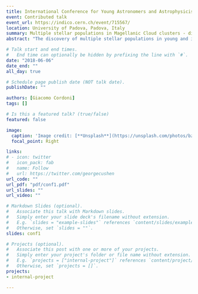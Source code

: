 ```yaml
---
title: International Conference for Young Astronomers and Astrophysicists (ICYAA)
event: Contributed talk 
event_url: https://indico.cern.ch/event/715567/
location: University of Padova, Padova, Italy
summary: Multiple stellar populations in Magellanic Cloud clusters - disentangling between age spread and rotation
abstract: "The discovery of multiple stellar populations in young and intermediate-age clusters has been one of the major findings in the field of stellar populations of the last decade. Their origin is one of the most-intriguing open issues of stellar astrophysics and provides new constraints on the assembly of galaxies and on star formation and evolution."

# Talk start and end times.
#   End time can optionally be hidden by prefixing the line with `#`.
date: "2018-06-06"
date_end: ""
all_day: true

# Schedule page publish date (NOT talk date).
publishDate: ""

authors: [Giacomo Cordoni]
tags: []

# Is this a featured talk? (true/false)
featured: false

image:
  caption: 'Image credit: [**Unsplash**](https://unsplash.com/photos/bzdhc5b3Bxs)'
  focal_point: Right

links:
# - icon: twitter
#   icon_pack: fab
#   name: Follow
#   url: https://twitter.com/georgecushen
url_code: ""
url_pdf: "pdf/conf1.pdf"
url_slides: ""
url_video: ""

# Markdown Slides (optional).
#   Associate this talk with Markdown slides.
#   Simply enter your slide deck's filename without extension.
#   E.g. `slides = "example-slides"` references `content/slides/example-slides.md`.
#   Otherwise, set `slides = ""`.
slides: conf1

# Projects (optional).
#   Associate this post with one or more of your projects.
#   Simply enter your project's folder or file name without extension.
#   E.g. `projects = ["internal-project"]` references `content/project/deep-learning/index.md`.
#   Otherwise, set `projects = []`.
projects:
- internal-project

---
```


